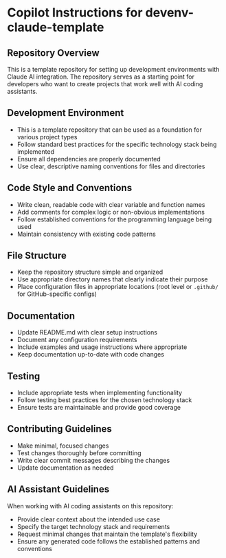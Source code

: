 # Copilot Instructions for devenv-claude-template

## Repository Overview
This is a template repository for setting up development environments with Claude AI integration. The repository serves as a starting point for developers who want to create projects that work well with AI coding assistants.

## Development Environment
- This is a template repository that can be used as a foundation for various project types
- Follow standard best practices for the specific technology stack being implemented
- Ensure all dependencies are properly documented
- Use clear, descriptive naming conventions for files and directories

## Code Style and Conventions
- Write clean, readable code with clear variable and function names
- Add comments for complex logic or non-obvious implementations
- Follow established conventions for the programming language being used
- Maintain consistency with existing code patterns

## File Structure
- Keep the repository structure simple and organized
- Use appropriate directory names that clearly indicate their purpose
- Place configuration files in appropriate locations (root level or `.github/` for GitHub-specific configs)

## Documentation
- Update README.md with clear setup instructions
- Document any configuration requirements
- Include examples and usage instructions where appropriate
- Keep documentation up-to-date with code changes

## Testing
- Include appropriate tests when implementing functionality
- Follow testing best practices for the chosen technology stack
- Ensure tests are maintainable and provide good coverage

## Contributing Guidelines
- Make minimal, focused changes
- Test changes thoroughly before committing
- Write clear commit messages describing the changes
- Update documentation as needed

## AI Assistant Guidelines
When working with AI coding assistants on this repository:
- Provide clear context about the intended use case
- Specify the target technology stack and requirements
- Request minimal changes that maintain the template's flexibility
- Ensure any generated code follows the established patterns and conventions